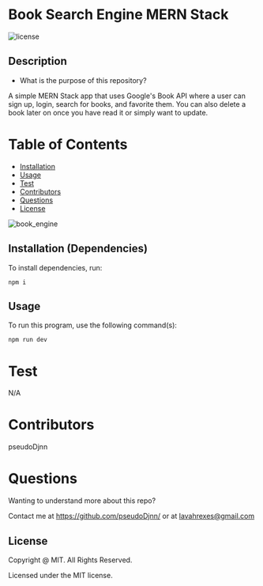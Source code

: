 # Book Search Engine MERN Stack

![license](https://img.shields.io/badge/license-MIT-yellowgreen.svg)

## Description

- What is the purpose of this repository?<br/>

A simple MERN Stack app that uses Google's Book API where a user can sign up, login, search for books, and favorite them. You can also delete a book later on once you have read it or simply want to update.

# Table of Contents

- [Installation](#installation)
- [Usage](#usage)
- [Test](#test)
- [Contributors](#contributors)
- [Questions](#questions)
- [License](#license)

![book_engine](https://user-images.githubusercontent.com/105378214/206023663-11e852db-de75-4027-ba3e-dc418728d7f6.png)

  ## Installation (Dependencies)

  To install dependencies, run:

  ```
  npm i
  ```

  ## Usage

  To run this program, use the following command(s):

  ```
  npm run dev
  ```

  # Test

  N/A

  # Contributors

  pseudoDjnn

  # Questions

  Wanting to understand more about this repo?

  Contact me at https://github.com/pseudoDjnn/ or at lavahrexes@gmail.com

  ## License

  Copyright @ MIT. All Rights Reserved.

  Licensed under the MIT license.
